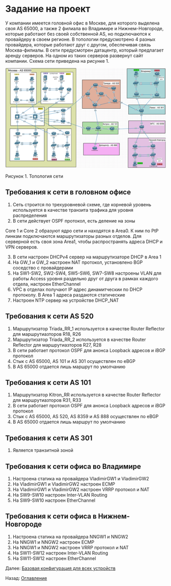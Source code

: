 # Задание на проект

У компании имеется головной офис в Москве, для которого выделена своя AS 65000, а также 2 филиала во Владимире и Нижнем-Новгороде, которые работают без своей собственной AS, но подключаются к провайдеру в своем регионе. В топологии предусмотрено 4 разных провайдера, которые работают друг с другом, обеспечивая связь Москва-филиалы. В сети предусмотрен датацентр, который предлагает аренду серверов. На одном из таких серверов развернут сайт компании. Схема сети приведена на рисунке 1.

![Alt text](./images/main_schema.png)

Рисунок 1. Топология сети

## Требования к сети в головном офисе

1. Сеть строится по трехуровневой схеме, где корневой уровень используется в качестве транзита трафика для уровня распределения
2. В сети действует OSPF протокол, есть деление на зоны

Core 1 и Core 2 образуют ядро сети и находятся в Area0. К ним по PtP линкам подключаются маршрутизаторы разных отделов. Для серверной есть своя зона Area1, чтобы распространять адреса DHCP и VPN серверов.

3. В сети настроен DHCPv4 сервер на маршрутизаторе DHCP в Area 1
4. На GW_1 и GW_2 настроен NAT протокол, установлено BGP соседство с провайдерами
5. На SW1-SW2, SW2-SW4, SW5-SW6, SW7-SW8 настроены VLAN для работы Access уровня раздельно друг от друга в рамках каждого отдела, настроен EtherChannel
6. VPC в отделах получают IP адрес динамитческии по DHCP протоколу. В Area 1 адреса раздаются статические
7. Настроен NTP сервер на устройстве DHCP_NAT

## Требования к сети AS 520

1. Маршрутизатор Triada_RR_1 используется в качестве Router Reflector для маршрутиазторов R18, R26
2. Маршрутизатор Triada_RR_2 используется в качестве Router Reflector для маршрутиазторов R27, R28
2. В сети работает протокол OSPF для анонса Loopback адресов и iBGP протокол
3. Стык с AS 65000, AS 101 и AS 301 осуществлен по eBGP
4. В AS 65000 отдается лишь маршрут по умолчанию

## Требования к сети AS 101

1. Маршрутизатор Kitron_RR используется в качестве Router Reflector для маршрутиазторов R31, R33
2. В сети работает протокол OSPF для анонса Loopback адресов и iBGP протокол
3. Стык с AS 65000, AS 520, AS 8359 и AS 888 осуществлен по eBGP
4. В AS 65000 отдается лишь маршрут по умолчанию

## Требования к сети AS 301

1. Является транзитной зоной

## Требования к сети офиса во Владимире

1. Настроена статика на провайдера VladimirGW1 и VladimirGW2
2. На VladimirGW1 и VladimirGW2 настроен ECMP
3. На VladimirGW1 и VladimirGW2 настроен VRRP протокол и NAT
4. На SW9-SW10 настроен Inter-VLAN Routing
5. На SW9-SW10 настроен EtherChannel

## Требования к сети офиса в Нижнем-Новгороде

1. Настроена статика на провайдера NNGW1 и NNGW2
2. На NNGW1 и NNGW2 настроен ECMP
3. На NNGW1 и NNGW2 настроен VRRP протокол и NAT
4. На SW11-SW12 настроен Inter-VLAN Routing
5. На SW11-SW12 настроен EtherChannel

Далее: [Базовая конфигурация для всех устройств](./base_config.md)

Назад: [Оглавление](../README.md)
